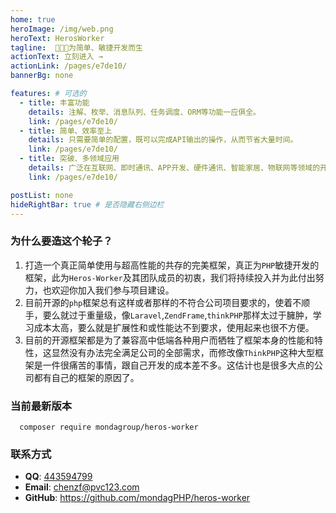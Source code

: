 ```yaml
---
home: true
heroImage: /img/web.png
heroText: HerosWorker
tagline:  🚀🚀🚀为简单、敏捷开发而生
actionText: 立刻进入 →
actionLink: /pages/e7de10/
bannerBg: none

features: # 可选的
  - title: 丰富功能
    details: 注解、枚举、消息队列、任务调度、ORM等功能一应俱全。
    link: /pages/e7de10/
  - title: 简单、效率至上
    details: 只需要简单的配置，既可以完成API输出的操作，从而节省大量时间。
    link: /pages/e7de10/
  - title: 突破、多领域应用
    details: 广泛在互联网、即时通讯、APP开发、硬件通讯、智能家居、物联网等领域的开发。
    link: /pages/e7de10/

postList: none
hideRightBar: true # 是否隐藏右侧边栏
---
```



### 为什么要造这个轮子？

1. 打造一个真正简单使用与超高性能的共存的完美框架，真正为`PHP`敏捷开发的框架，此为`Heros-Worker`及其团队成员的初衷，我们将持续投入并为此付出努力，也欢迎你加入我们参与项目建设。
2. 目前开源的`php`框架总有这样或者那样的不符合公司项目要求的，使着不顺手，要么就过于重量级，像`Laravel`,`ZendFrame`,`thinkPHP`那样太过于臃肿，学习成本太高，要么就是扩展性和或性能达不到要求，使用起来也很不方便。
3. 目前的开源框架都是为了兼容高中低端各种用户而牺牲了框架本身的性能和特性，这显然没有办法完全满足公司的全部需求，而修改像`ThinkPHP`这种大型框架是一件很痛苦的事情，跟自己开发的成本差不多。这估计也是很多大点的公司都有自己的框架的原因了。

### 当前最新版本

```shell
  composer require mondagroup/heros-worker
```

### 联系方式

- **QQ**: <a href="tencent://message/?uin=443594799&Site=&Menu=yesUrl" class='qq'>443594799</a>
- **Email**: <a href="mailto:chenzf@pvc123.com">chenzf@pvc123.com</a>
- **GitHub**: <https://github.com/mondagPHP/heros-worker>

</br>
